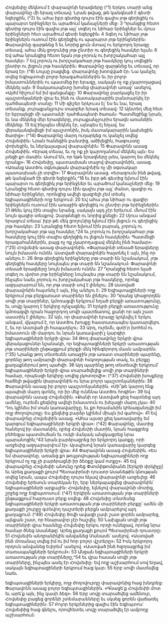 
Հովսեփը մեկնում է փարավոնի երազները
(^1) Երկու տարի անց փարավոնը մի երազ տեսավ։ Նրան թվաց, թե կանգնած է գետի եզերքին, (^2) եւ ահա իբր գետից
դուրս էին գալիս յոթ գեղեցիկ ու պարարտ երինջներ եւ արածում կանաչների մեջ։ 3 Դրանցից հետո գետից դուրս էին
գալիս յոթ այլ՝ տգեղ ու նիհար երինջներ եւ մյուս երինջների հետ արածում գետի եզերքին։ 4 Տգեղ ու նիհար յոթ երինջներն
ուտում էին գեղեցիկ ու պարարտ յոթ երինջներին։ Փարավոնը զարթնեց 5 եւ նորից քուն մտավ ու երկրորդ երազը տեսավ.
ահա մեկ ցողունից յոթ ընտիր ու գեղեցիկ հասկեր ելան։ 6 Եվ ահա նրանցից հետո ելան յոթ չորուկ ու խորշակահար այլ
հասկեր։ 7 Եվ չորուկ ու խորշակահար յոթ հասկերը կուլ տվեցին ընտիր ու լեցուն յոթ հասկերին։ Փարավոնը զարթնեց
եւ տեսավ, որ երազ էր։
(^8) Լույսը բացվեց. փարավոնը խռովված էր։ Նա կանչել տվեց Եգիպտոսի բոլոր երազահաններին եւ իր բոլոր
իմաստուններին ու պատմեց իր երազը, սակայն ոչ ոք չկարողացավ մեկնել այն։ 9 Տակառապետը խոսեց փարավոնի
առաջ՝ ասելով. «Այժմ հիշում եմ իմ զանցանքը։ 10 Փարավոնը բարկացել էր իր պաշտոնյաների վրա եւ ինձ ու
մատակարարին բանտարկել էր դահճապետի տանը։ 11 Մի գիշեր երկուսս էլ՝ ես եւ նա, երազ տեսանք. յուրաքանչյուրս
տարբեր երազ տեսավ։ 12 Այնտեղ մեզ հետ էր եբրայեցի մի պատանի՝ դահճապետի ծառան։ Պատմեցինք նրան, եւ նա
մեկնեց մեր երազները, յուրաքանչյուրիս երազն առանձին մեկնեց։ 13 Եվ ինչպես մեկնել էր, այնպես էլ եղավ. ես
վերականգնվեցի իմ պաշտոնին, իսկ մատակարարին կախեցին ծառից»։
(^14) Փարավոնը մարդ ուղարկեց ու կանչել տվեց Հովսեփին։ Նրան հանեցին բանտից, ածիլեցին, հագուստը փոխեցին,
եւ ներկայացավ փարավոնին։ 15 Փարավոնն ասաց Հովսեփին. «Երազ տեսա, եւ ոչ ոք չի կարողանում մեկնել այն։ Ես լսեցի
քո մասին։ Ասում են, որ եթե երազները լսես, կարող ես մեկնել դրանք»։ 16 Հովսեփը, պատասխան տալով փարավոնին,
ասաց. «Առանց Աստծու օգնության փարավոնին ոչ մի օգտակար պատասխան չի տրվի»։ 17 Փարավոնն ասաց.
«Երազումս ինձ թվաց, թե կանգնած էի գետի եզերքին,^18 եւ իբր թե գետից ելնում էին պարարտ ու գեղեցիկ յոթ երինջներ
եւ արածում կանաչների մեջ։ 19 Նրանցից հետո գետից դուրս էին գալիս յոթ այլ՝ ժանտ, զազիր ու նիհար երինջներ,
որոնցից ավելի զազրելի չեմ տեսել եգիպտացիների ողջ երկրում։ 20 Եվ ահա յոթ նիհար ու զազիր երինջներն ուտում էին
առաջին գեղեցիկ ու ընտիր յոթ երինջներին։ 21 Թեեւ կուլ էին տալիս նրանց, սակայն այդ չէր երեւում. մնում էին նույն
զազիր տեսքով։ Զարթնեցի ու նորից քնեցի։ 22 Մյուս անգամ երազում տեսա՝ իբր թե մեկ ցողունից ելնում էին լեցուն ու
գեղեցիկ յոթ հասկեր։ 23 Նրանցից հետո ելնում էին բարակ, չորուկ ու խորշակահար յոթ այլ հասկեր,^24 եւ չորուկ ու
խորշակահար յոթ հասկերը կուլ էին տալիս գեղեցիկ ու լեցուն հասկերին։ Պատմեցի երազահաններին, բայց ոչ ոք
չկարողացավ մեկնել ինձ համար»։
(^25) Հովսեփն ասաց փարավոնին. «Փարավոնի տեսած երազները նույն իմաստն ունեն. Աստված փարավոնին հայտնել
է այն, ինչ որ անելու է։ 26 Յոթ գեղեցիկ երինջները յոթ տարի են նշանակում, յոթ գեղեցիկ հասկերը նույնպես յոթ տարի
են նշանակում։ Փարավոնի տեսած երազները նույն իմաստն ունեն։ 27 Դրանցից հետո ելած տգեղ ու վտիտ յոթ
երինջները նույնպես յոթ տարի են նշանակում, ինչպես նաեւ չորուկ ու խորշակահար յոթ հասկերը, որոնք ազդարարում
են, որ յոթ տարի սով է լինելու։ 28 Աստված փարավոնին հայտնել է այն, ինչ անելու է։ 29 Եգիպտացիների ողջ երկրում յոթ
բերքառատ տարիներ են լինելու։ 30 Դրանց կհաջորդեն սովի յոթ տարիներ, կմոռացվի երկրում եղած բերքի
առատությունը, եւ սովը կարող է երկիրը ոչնչացնել։ 31 Երկրի բերքի առատությունը կմոռացվի դրան հաջորդող սովի
պատճառով, քանի որ այն շատ սաստիկ է լինելու։ 32 Այն, որ փարավոնի երազը կրկնվել է երկու անգամ, վկայում է, որ
Աստծու խոսքը հաստատապես կատարվելու է, եւ որ Աստված չի հապաղելու։ 33 Արդ, ուրեմն, գտի՛ր խոհեմ ու իմաստուն
մի մարդու եւ նրան կառավարի՛չ կարգիր եգիպտացիների երկրի վրա։ 34 Թող փարավոնը երկրի վրա վերակացուներ
նշանակի, որ եգիպտացիների երկրի առատության յոթ տարիների ընթացքում բերքի մեկ հինգերորդ մասն ամբարեն։
(^35) Նրանք թող տնտեսեն առաջին յոթ առատ տարիների պարենը, ցորենը թող ամբարվի փարավոնի հսկողության տակ,
եւ բերքը քաղաքներում թող պահվի։ 36 Այդ պարենը թող տնտեսվի երկրում՝ եգիպտացիների երկրի վրա տարածվելիք
սովի յոթ տարիների համար, որպեսզի երկիրը սովից չկոտորվի»։
(^37) Հովսեփի խոսքերը հաճելի թվացին փարավոնին ու նրա բոլոր պաշտոնյաներին։ 38 Փարավոնն ասաց իր բոլոր
պաշտոնյաներին. «Մի՞թե կարող ենք այսպիսի մարդ գտնել, որ իր մեջ ունենա Աստծու հոգին»։ 39 Եվ փարավոնն ասաց
Հովսեփին. «Քանի որ Աստված քեզ հայտնեց այդ ամենը, ուրեմն քեզնից ավելի իմաստուն ու խելացի մարդ չկա։ 40 Դու
կլինես իմ տան կառավարիչը, եւ քո հրամանին կհնազանդվի իմ ողջ ժողովուրդը։ Ես քեզնից բարձր կլինեմ միայն իմ
գահով»։ 41 Եվ փարավոնը Հովսեփին ասաց. «Ահա այսօր քեզ կառավարիչ եմ կարգում եգիպտացիների երկրի վրա»։
(^42) Փարավոնը, մատից հանելով իր մատանին, դրեց Հովսեփի մատին, նրան հագցրեց բեհեզյա պատմուճան եւ ոսկի
մանյակ անցկացրեց նրա պարանոցին,^43 նրան բարձրացրեց իր երկրորդ կառքը, որի առջեւից ազդարարվում էր։
Այսպիսով նրան կառավարիչ կարգեց եգիպտացիների երկրի վրա։ 44 Փարավոնն ասաց Հովսեփին. «Ես եմ փարավոնը.
առանց քո թույլտվության եգիպտացիների ողջ երկրում ոչ ոք չի բարձրացնի իր ձեռքը կամ ոտքը»։ 45 Եվ փարավոնը
Հովսեփի անունը դրեց Փսոմփթոմփանե [Երկրի փրկիչը] եւ Արեգ քաղաքի քուրմ Պետափրեսի դուստր Ասանեթին
կնության տվեց նրան, ապա Հովսեփը դուրս եկավ փարավոնի առջեւից։ 46 Հովսեփը երեսուն տարեկան էր, երբ
ներկայացվեց փարավոնին՝ եգիպտացիների արքային։ Հովսեփը, ելնելով փարավոնի մոտից, շրջեց ողջ Եգիպտոսում։
(^47) Երկիրն առատության յոթ տարիների ընթացքում հարուստ բերք տվեց։ 48 Հովսեփը տնտեսեց եգիպտացիների երկրի
առատության յոթ տարիների բերքը՝ ամեն մի քաղաքի շուրջը գտնվող դաշտերի բերքն ամբարելով այդ քաղաքում։
(^49) Հովսեփը ծովի ավազի չափ շատ ցորեն ամբարեց, այնքան շատ, որ հնարավոր չէր հաշվել։ 50 Նախքան սովի յոթ
տարիների վրա հասնելը Հովսեփը երկու որդի ունեցավ, որոնց նրա համար ծնեց Ասանեթը՝ Արեգ քաղաքի քուրմ
Պետափրեսի դուստրը։ 51 Հովսեփն անդրանիկին անվանեց Մանասե՝ ասելով. «Աստված ինձ մոռանալ տվեց իմ ու իմ
հոր բոլոր վշտերը»։ 52 Իսկ երկրորդ որդուն անվանեց Եփրեմ՝ ասելով. «Աստված ինձ հզորացրեց իմ տառապանքների
երկրում»։ 53 Անցան եգիպտացիների երկրի առատության յոթ տարիները,^54 եւ վրա հասան սովի յոթ տարիները, ինչպես
ասել էր Հովսեփը։ Եվ ողջ աշխարհում սով եղավ, սակայն եգիպտացիների երկրում հաց կար։ 55 Երբ սովի մատնվեց նաեւ


եգիպտացիների երկիրը, ողջ ժողովուրդը փարավոնից հաց խնդրեց։ Փարավոնն ասաց բոլոր եգիպտացիներին.
«Գնացե՛ք Հովսեփի մոտ եւ արե՛ք այն, ինչ կասի ձեզ»։ 56 Երբ սովը տարածվեց ամենուր, Հովսեփը բացեց ցորենի
շտեմարանները եւ սկսեց ցորեն վաճառել եգիպտացիներին։ 57 Բոլոր երկրներից գալիս էին Եգիպտոս՝ Հովսեփից հաց
գնելու, որովհետեւ սովը տարածվել էր ամբողջ աշխարհում։
